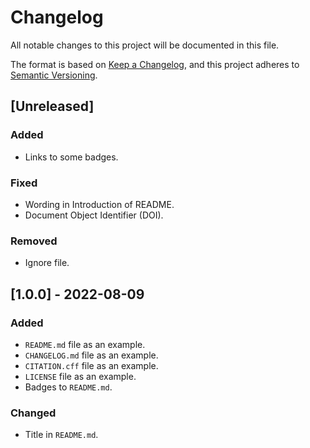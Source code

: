 # Changelog

All notable changes to this project will be documented in this file.

The format is based on [Keep a Changelog](https://keepachangelog.com/en/1.0.0/),
and this project adheres to [Semantic Versioning](https://semver.org/spec/v2.0.0.html).

## [Unreleased]

### Added

- Links to some badges.

### Fixed

- Wording in Introduction of README.
- Document Object Identifier (DOI).

### Removed

- Ignore file.

## [1.0.0] - 2022-08-09

### Added

- `README.md` file as an example.
- `CHANGELOG.md` file as an example.
- `CITATION.cff` file as an example.
- `LICENSE` file as an example.
- Badges to `README.md`.

### Changed

- Title in `README.md`.
